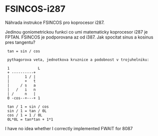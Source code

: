 # FSINCOS-i287
Náhrada instrukce FSINCOS pro koprocesor i287.

Jedinou goniometrickou funkci co umi matematicky koprocesor i287 je FPTAN. 
FSINCOS je podporovana az od i387. 
Jak spocitat sinus a kosinus pres tangentu?

     tan = sin / cos
     
     pythagorova veta, jednotkova kruznice a podobnost v trojuhelniku:
     
     1             L
     + ----------+   
     |       1 / |
     |       +   t
     |     / s   a
     |   /   i   n
     | /     n   |
     0 -cos--+---+ 1
     
     tan / 1 = sin / cos
     sin / 1 = tan / 0L
     cos / 1 = 1 / 0L
     0L*0L = tan*tan + 1*1

I have no idea whether I correctly implemented FWAIT for 8087
